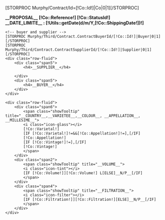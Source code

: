 [STORPROC Murphy/Contract/Id=[!Co::Id!]|Co|0|1][/STORPROC]
<div class="well">
	<!-- Reference et status -->
	<div class="row-fluid">
		<div class="span6">
			<i class="icon-info-sign"></i>
			<strong>__PROPOSAL__ [!Co::Reference!]  [!Co::StatusId!]</strong>
		</div>
		<div class="span4">
			<i class="icon-share-alt"></i>
			<strong>__DATE_LIMITE__ : [!Utils::getDate(d/m/Y,[!Co::ShippingDate!])!]</strong>
		</div>
	</div>
	
	<!-- buyer and supplier -->
	[STORPROC Murphy/Third/Contract.ContractBuyerId/[!Co::Id!]|Buyer|0|1][/STORPROC]
	[STORPROC Murphy/Third/Contract.ContractSupplierId/[!Co::Id!]|Supplier|0|1][/STORPROC]
	<div class="row-fluid">
		<div class="span5">
			<h4>__SUPPLIER__</h4>
			
		</div>
		<div class="span5">
			<h4>__BUYER__</h4>
		</div>
	</div>

	<div class="row-fluid">
		<div class="span6">
			<span class="showTooltip" title="__COUNTRY__,__VARIETEE__,__COLOUR__, __APPELLATION__, __MILLESIME__">
			<i class="icon-glass"></i>
			[!Co::Varietal!]
			[IF [!Co::Varietal!]!=&&[!Co::Appellation!]!=],[/IF]
			[!Co::Appellation!]
			[IF [!Co::Vintage!]!=],[/IF]
			[!Co::Vintage!]
			</span>
		</div>
		<div class="span2">
			<span class="showTooltip" title="__VOLUME__">
			<i class="icon-tint"></i>
			[IF [!Co::Volume!]][!Co::Volume!] L[ELSE]__N/P__[/IF]
			</span>
		</div>
		<div class="span4">
			<span class="showTooltip" title="__FILTRATION__">
			<i class="icon-filter"></i>
			[IF [!Co::Filtration!]][!Co::Filtration!][ELSE]__N/P__[/IF]
			</span>
		</div>
	</div>
</div>






